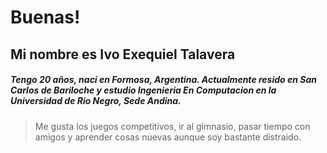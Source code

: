 # Buenas!
## Mi nombre es Ivo Exequiel Talavera
##### Tengo 20 años, nací en Formosa, Argentina. Actualmente resido en San Carlos de Bariloche y estudio Ingenieria En Computacion en la Universidad de Rio Negro, Sede Andina. 
>Me gusta los juegos competitivos, ir al gimnasio, pasar tiempo con amigos y aprender cosas nuevas aunque soy bastante distraido.

